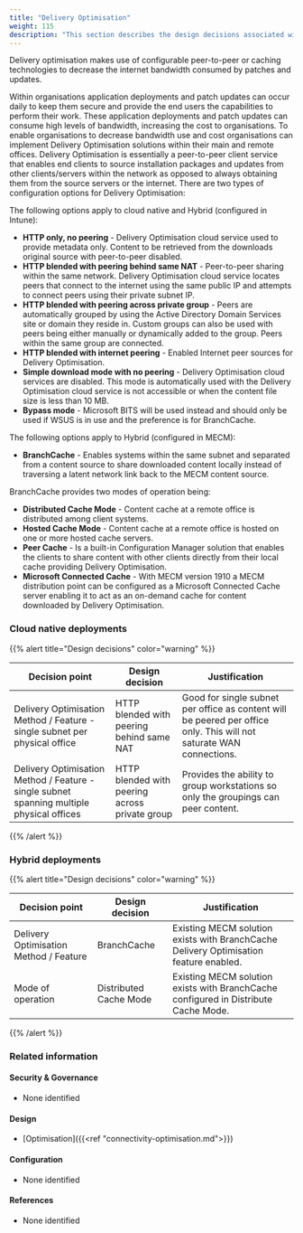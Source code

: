 ```yaml
---
title: "Delivery Optimisation"
weight: 115
description: "This section describes the design decisions associated with delivery optimisation of Windows 10 and 11 endpoints configured according to guidance in ASD's Blueprint for Secure Cloud."
---
```


Delivery optimisation makes use of configurable peer-to-peer or caching technologies to decrease the internet bandwidth consumed by patches and updates.

Within organisations application deployments and patch updates can occur daily to keep them secure and provide the end users the capabilities to perform their work. These application deployments and patch updates can consume high levels of bandwidth, increasing the cost to organisations. To enable organisations to decrease bandwidth use and cost organisations can implement Delivery Optimisation solutions within their main and remote offices. Delivery Optimisation is essentially a peer-to-peer client service that enables end clients to source installation packages and updates from other clients/servers within the network as opposed to always obtaining them from the source servers or the internet. There are two types of configuration options for Delivery Optimisation:

The following options apply to cloud native and Hybrid (configured in Intune):

* **HTTP only, no peering** - Delivery Optimisation cloud service used to provide metadata only. Content to be retrieved from the downloads original source with peer-to-peer disabled. 
* **HTTP blended with peering behind same NAT** - Peer-to-peer sharing within the same network. Delivery Optimisation cloud service locates peers that connect to the internet using the same public IP and attempts to connect peers using their private subnet IP. 
* **HTTP blended with peering across private group** - Peers are automatically grouped by using the Active Directory Domain Services site or domain they reside in. Custom groups can also be used with peers being either manually or dynamically added to the group. Peers within the same group are connected.
* **HTTP blended with internet peering** - Enabled Internet peer sources for Delivery Optimisation.
* **Simple download mode with no peering** - Delivery Optimisation cloud services are disabled. This mode is automatically used with the Delivery Optimisation cloud service is not accessible or when the content file size is less than 10 MB.
* **Bypass mode** - Microsoft BITS will be used instead and should only be used if WSUS is in use and the preference is for BranchCache. 

The following options apply to Hybrid (configured in MECM):

* **BranchCache** - Enables systems within the same subnet and separated from a content source to share downloaded content locally instead of traversing a latent network link back to the MECM content source. 

BranchCache provides two modes of operation being:

* **Distributed Cache Mode** - Content cache at a remote office is distributed among client systems.
* **Hosted Cache Mode** - Content cache at a remote office is hosted on one or more hosted cache servers.
* **Peer Cache** - Is a built-in Configuration Manager solution that enables the clients to share content with other clients directly from their local cache providing Delivery Optimisation. 
* **Microsoft Connected Cache** - With MECM version 1910 a MECM distribution point can be configured as a Microsoft Connected Cache server enabling it to act as an on-demand cache for content downloaded by Delivery Optimisation. 

### Cloud native deployments

{{% alert title="Design decisions" color="warning" %}}

| Decision point                                                                            | Design decision                                | Justification                                                                                                        |
|-------------------------------------------------------------------------------------------|------------------------------------------------|----------------------------------------------------------------------------------------------------------------------|
| Delivery Optimisation Method / Feature - single subnet per physical office                | HTTP blended with peering behind same NAT      | Good for single subnet per office as content will be peered per office only. This will not saturate WAN connections. |
| Delivery Optimisation Method / Feature - single subnet spanning multiple physical offices | HTTP blended with peering across private group | Provides the ability to group workstations so only the groupings can peer content.                                   |

{{% /alert %}}

### Hybrid deployments

{{% alert title="Design decisions" color="warning" %}}

| Decision point                         | Design decision        | Justification                                                                         |
|----------------------------------------|------------------------|---------------------------------------------------------------------------------------|
| Delivery Optimisation Method / Feature | BranchCache            | Existing MECM solution exists with BranchCache Delivery Optimisation feature enabled. |
| Mode of operation                      | Distributed Cache Mode | Existing MECM solution exists with BranchCache configured in Distribute Cache Mode.   |

{{% /alert %}}

### Related information

#### Security & Governance

* None identified

#### Design

* [Optimisation]({{<ref "connectivity-optimisation.md">}})

#### Configuration

* None identified

#### References

* None identified